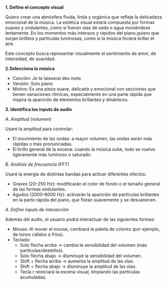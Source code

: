 **1. Define el concepto visual**

Quiero crear una atmósfera fluida, linda y orgánica que refleje la delicadeza emocional de la música. La estética visual estará compuesta por formas suaves y ondulantes, como si fueran olas de seda o agua moviéndose lentamente. En los momentos más intensos y rápidos del piano,quiero que surjan brillitos y partículas luminosas, como si la música hiciera brillar el aire.

Este concepto busca representar visualmente el sentimiento de amor, de intensidad, de suavidad.

**2.Selecciona la música**
- Canción: Je te laisserai des mots
- Versión: Solo piano
- Motivo: Es una pieza suave, delicada y emocional con secciones que tienen variaciones rítmicas, especialmente en una parte rápida que inspira la aparición de elementos brillantes y dinámicos.

**3. Identifica los inputs de audio**

*A. Amplitud (volumen)*

Usaré la amplitud para controlar:
- El movimiento de las ondas: a mayor volumen, las ondas serán más rápidas o más pronunciadas.
- El brillo general de la escena: cuando la música sube, todo se vuelve ligeramente más luminoso o saturado.

*B. Análisis de frecuencia (FFT)*

Usaré la energía de distintas bandas para activar diferentes efectos:
- Graves (20–250 Hz): modificarán el color de fondo o el tamaño general de las formas ondulantes.
- Agudos (2000–8000 Hz): activarán la aparición de partículas brillantes en la parte rápida del piano, que flotan suavemente y se desvanecen.

*4. Define inputs de interacción*

Además del audio, el usuario podrá interactuar de las siguientes formas:
- Mouse: Al mover el mouse, cambiará la paleta de colores (por ejemplo, de tonos cálidos a fríos).
- Teclado:
  - Solo flecha arriba → cambia la sensibilidad del volumen (más partículas/destellos).
  - Solo flecha abajo → disminuye la sensibilidad del volumen.
  - Shift + flecha arriba → aumenta la amplitud de las olas.
  - Shift + flecha abajo → disminuye la amplitud de las olas.
  - Tecla r reiniciará la escena visual, limpiando las partículas acumuladas.


